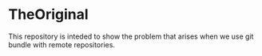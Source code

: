 # TheOriginal

This repository is inteded to show the problem that arises when we use git bundle with remote repositories.
